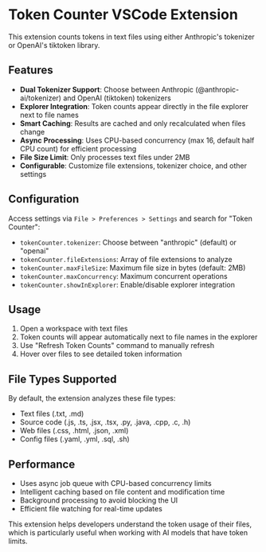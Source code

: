 # Token Counter VSCode Extension

This extension counts tokens in text files using either Anthropic's tokenizer or OpenAI's tiktoken library.

## Features

- **Dual Tokenizer Support**: Choose between Anthropic (@anthropic-ai/tokenizer) and OpenAI (tiktoken) tokenizers
- **Explorer Integration**: Token counts appear directly in the file explorer next to file names
- **Smart Caching**: Results are cached and only recalculated when files change
- **Async Processing**: Uses CPU-based concurrency (max 16, default half CPU count) for efficient processing
- **File Size Limit**: Only processes text files under 2MB
- **Configurable**: Customize file extensions, tokenizer choice, and other settings

## Configuration

Access settings via `File > Preferences > Settings` and search for "Token Counter":

- `tokenCounter.tokenizer`: Choose between "anthropic" (default) or "openai"
- `tokenCounter.fileExtensions`: Array of file extensions to analyze
- `tokenCounter.maxFileSize`: Maximum file size in bytes (default: 2MB)
- `tokenCounter.maxConcurrency`: Maximum concurrent operations
- `tokenCounter.showInExplorer`: Enable/disable explorer integration

## Usage

1. Open a workspace with text files
2. Token counts will appear automatically next to file names in the explorer
3. Use "Refresh Token Counts" command to manually refresh
4. Hover over files to see detailed token information

## File Types Supported

By default, the extension analyzes these file types:
- Text files (.txt, .md)
- Source code (.js, .ts, .jsx, .tsx, .py, .java, .cpp, .c, .h)
- Web files (.css, .html, .json, .xml)
- Config files (.yaml, .yml, .sql, .sh)

## Performance

- Uses async job queue with CPU-based concurrency limits
- Intelligent caching based on file content and modification time
- Background processing to avoid blocking the UI
- Efficient file watching for real-time updates

This extension helps developers understand the token usage of their files, which is particularly useful when working with AI models that have token limits.